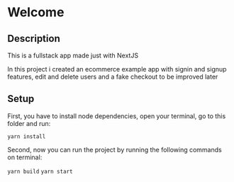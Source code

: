 # Welcome

## Description

This is a fullstack app made just with NextJS

In this project i created an ecommerce example app with signin and signup features, edit and delete users and a fake checkout to be improved later

## Setup

First, you have to install node dependencies, open your terminal, go to this folder and run:

`yarn install`

Second, now you can run the project by running the following commands on terminal:

`yarn build`
`yarn start`
